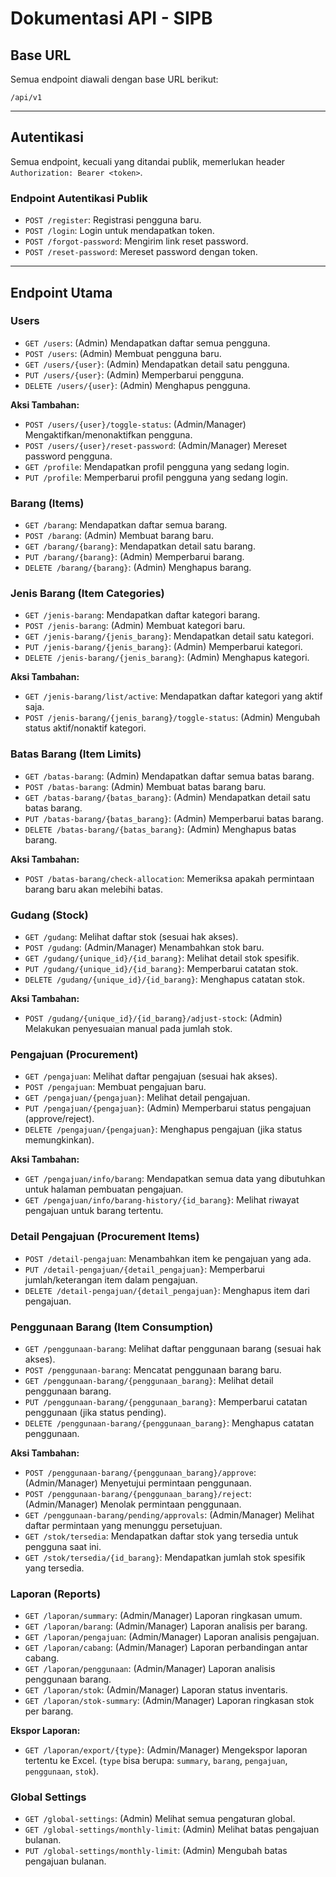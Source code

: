 # Dokumentasi API - SIPB

## Base URL
Semua endpoint diawali dengan base URL berikut:

```
/api/v1
```

---

## Autentikasi

Semua endpoint, kecuali yang ditandai publik, memerlukan header `Authorization: Bearer <token>`.

### Endpoint Autentikasi Publik
- `POST /register`: Registrasi pengguna baru.
- `POST /login`: Login untuk mendapatkan token.
- `POST /forgot-password`: Mengirim link reset password.
- `POST /reset-password`: Mereset password dengan token.

---

## Endpoint Utama

### Users
- `GET /users`: (Admin) Mendapatkan daftar semua pengguna.
- `POST /users`: (Admin) Membuat pengguna baru.
- `GET /users/{user}`: (Admin) Mendapatkan detail satu pengguna.
- `PUT /users/{user}`: (Admin) Memperbarui pengguna.
- `DELETE /users/{user}`: (Admin) Menghapus pengguna.

**Aksi Tambahan:**
- `POST /users/{user}/toggle-status`: (Admin/Manager) Mengaktifkan/menonaktifkan pengguna.
- `POST /users/{user}/reset-password`: (Admin/Manager) Mereset password pengguna.
- `GET /profile`: Mendapatkan profil pengguna yang sedang login.
- `PUT /profile`: Memperbarui profil pengguna yang sedang login.

### Barang (Items)
- `GET /barang`: Mendapatkan daftar semua barang.
- `POST /barang`: (Admin) Membuat barang baru.
- `GET /barang/{barang}`: Mendapatkan detail satu barang.
- `PUT /barang/{barang}`: (Admin) Memperbarui barang.
- `DELETE /barang/{barang}`: (Admin) Menghapus barang.

### Jenis Barang (Item Categories)
- `GET /jenis-barang`: Mendapatkan daftar kategori barang.
- `POST /jenis-barang`: (Admin) Membuat kategori baru.
- `GET /jenis-barang/{jenis_barang}`: Mendapatkan detail satu kategori.
- `PUT /jenis-barang/{jenis_barang}`: (Admin) Memperbarui kategori.
- `DELETE /jenis-barang/{jenis_barang}`: (Admin) Menghapus kategori.

**Aksi Tambahan:**
- `GET /jenis-barang/list/active`: Mendapatkan daftar kategori yang aktif saja.
- `POST /jenis-barang/{jenis_barang}/toggle-status`: (Admin) Mengubah status aktif/nonaktif kategori.

### Batas Barang (Item Limits)
- `GET /batas-barang`: (Admin) Mendapatkan daftar semua batas barang.
- `POST /batas-barang`: (Admin) Membuat batas barang baru.
- `GET /batas-barang/{batas_barang}`: (Admin) Mendapatkan detail satu batas barang.
- `PUT /batas-barang/{batas_barang}`: (Admin) Memperbarui batas barang.
- `DELETE /batas-barang/{batas_barang}`: (Admin) Menghapus batas barang.

**Aksi Tambahan:**
- `POST /batas-barang/check-allocation`: Memeriksa apakah permintaan barang baru akan melebihi batas.

### Gudang (Stock)
- `GET /gudang`: Melihat daftar stok (sesuai hak akses).
- `POST /gudang`: (Admin/Manager) Menambahkan stok baru.
- `GET /gudang/{unique_id}/{id_barang}`: Melihat detail stok spesifik.
- `PUT /gudang/{unique_id}/{id_barang}`: Memperbarui catatan stok.
- `DELETE /gudang/{unique_id}/{id_barang}`: Menghapus catatan stok.

**Aksi Tambahan:**
- `POST /gudang/{unique_id}/{id_barang}/adjust-stock`: (Admin) Melakukan penyesuaian manual pada jumlah stok.

### Pengajuan (Procurement)
- `GET /pengajuan`: Melihat daftar pengajuan (sesuai hak akses).
- `POST /pengajuan`: Membuat pengajuan baru.
- `GET /pengajuan/{pengajuan}`: Melihat detail pengajuan.
- `PUT /pengajuan/{pengajuan}`: (Admin) Memperbarui status pengajuan (approve/reject).
- `DELETE /pengajuan/{pengajuan}`: Menghapus pengajuan (jika status memungkinkan).

**Aksi Tambahan:**
- `GET /pengajuan/info/barang`: Mendapatkan semua data yang dibutuhkan untuk halaman pembuatan pengajuan.
- `GET /pengajuan/info/barang-history/{id_barang}`: Melihat riwayat pengajuan untuk barang tertentu.

### Detail Pengajuan (Procurement Items)
- `POST /detail-pengajuan`: Menambahkan item ke pengajuan yang ada.
- `PUT /detail-pengajuan/{detail_pengajuan}`: Memperbarui jumlah/keterangan item dalam pengajuan.
- `DELETE /detail-pengajuan/{detail_pengajuan}`: Menghapus item dari pengajuan.

### Penggunaan Barang (Item Consumption)
- `GET /penggunaan-barang`: Melihat daftar penggunaan barang (sesuai hak akses).
- `POST /penggunaan-barang`: Mencatat penggunaan barang baru.
- `GET /penggunaan-barang/{penggunaan_barang}`: Melihat detail penggunaan barang.
- `PUT /penggunaan-barang/{penggunaan_barang}`: Memperbarui catatan penggunaan (jika status pending).
- `DELETE /penggunaan-barang/{penggunaan_barang}`: Menghapus catatan penggunaan.

**Aksi Tambahan:**
- `POST /penggunaan-barang/{penggunaan_barang}/approve`: (Admin/Manager) Menyetujui permintaan penggunaan.
- `POST /penggunaan-barang/{penggunaan_barang}/reject`: (Admin/Manager) Menolak permintaan penggunaan.
- `GET /penggunaan-barang/pending/approvals`: (Admin/Manager) Melihat daftar permintaan yang menunggu persetujuan.
- `GET /stok/tersedia`: Mendapatkan daftar stok yang tersedia untuk pengguna saat ini.
- `GET /stok/tersedia/{id_barang}`: Mendapatkan jumlah stok spesifik yang tersedia.

### Laporan (Reports)
- `GET /laporan/summary`: (Admin/Manager) Laporan ringkasan umum.
- `GET /laporan/barang`: (Admin/Manager) Laporan analisis per barang.
- `GET /laporan/pengajuan`: (Admin/Manager) Laporan analisis pengajuan.
- `GET /laporan/cabang`: (Admin/Manager) Laporan perbandingan antar cabang.
- `GET /laporan/penggunaan`: (Admin/Manager) Laporan analisis penggunaan barang.
- `GET /laporan/stok`: (Admin/Manager) Laporan status inventaris.
- `GET /laporan/stok-summary`: (Admin/Manager) Laporan ringkasan stok per barang.

**Ekspor Laporan:**
- `GET /laporan/export/{type}`: (Admin/Manager) Mengekspor laporan tertentu ke Excel. (`type` bisa berupa: `summary`, `barang`, `pengajuan`, `penggunaan`, `stok`).

### Global Settings
- `GET /global-settings`: (Admin) Melihat semua pengaturan global.
- `GET /global-settings/monthly-limit`: (Admin) Melihat batas pengajuan bulanan.
- `PUT /global-settings/monthly-limit`: (Admin) Mengubah batas pengajuan bulanan.

